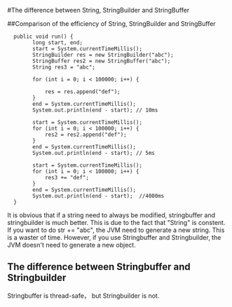 #The difference between String, StringBuilder and StringBuffer

##Comparison of the efficiency of String, StringBuilder and StringBuffer

```
  public void run() {
        long start, end;
        start = System.currentTimeMillis();
        StringBuilder res = new StringBuilder("abc");
        StringBuffer res2 = new StringBuffer("abc");
        String res3 = "abc";

        for (int i = 0; i < 100000; i++) {

            res = res.append("def");
        }
        end = System.currentTimeMillis();
        System.out.println(end - start); // 10ms

        start = System.currentTimeMillis();
        for (int i = 0; i < 100000; i++) {
            res2 = res2.append("def");
        }
        end = System.currentTimeMillis();
        System.out.println(end - start); // 5ms

        start = System.currentTimeMillis();
        for (int i = 0; i < 100000; i++) {
            res3 += "def";
        }
        end = System.currentTimeMillis();
        System.out.println(end - start);  //4000ms
  }
```
It is obvious that if a string need to always be modified, stringbuffer and stringbuilder is much better. This is due
to the fact that "String" is constent. If you want to do str += "abc", the JVM need to generate a new string. This is a waster
of time. However, if you use Stringbuffer and Stringbuilder, the JVM doesn't need to generate a new object.

## The difference between Stringbuffer and Stringbuilder
Stringbuffer is thread-safe， but Stringbuilder is not.
